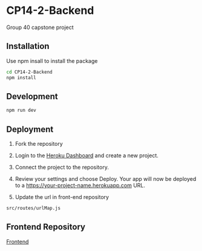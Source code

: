 # CP14-2-Backend
Group 40 capstone project

## Installation

Use npm insall to install the package

```bash
cd CP14-2-Backend
npm install
```

## Development

```bash
npm run dev
```

## Deployment 

1. Fork the repository

2. Login to the [Heroku Dashboard](https://dashboard.heroku.com/) and create a new project.

3. Connect the project to the repository.

4. Review your settings and choose Deploy. Your app will now be deployed to a https://your-project-name.herokuapp.com URL.

5. Update the url in front-end repository 
```bash
src/routes/urlMap.js
```

## Frontend Repository
[Frontend](https://github.com/zwan2204/CP14-2)


